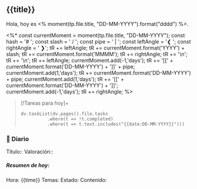 ## {{title}}
Hola, hoy es <% moment(tp.file.title, "DD-MM-YYYY").format("dddd") %>.

<%*
const currentMoment = moment(tp.file.title, "DD-MM-YYYY");
const hash = '# ';
const slash = ' / ';
const pipe = ' | ';
const leftAngle = '❮ ';
const rightAngle = ' ❯';
tR += leftAngle;
tR += currentMoment.format('YYYY') + slash;
tR += currentMoment.format('MMMM');
tR += rightAngle;
tR += '\n';
tR += '\n';
tR += leftAngle;
currentMoment.add(-1,'days');
tR += '[[' + currentMoment.format('DD-MM-YYYY') + ']]' + pipe;
currentMoment.add(1,'days');
tR += currentMoment.format('DD-MM-YYYY') + pipe;
currentMoment.add(1,'days');
tR += '[[' + currentMoment.format('DD-MM-YYYY') + ']]';
currentMoment.add(-1,'days');
tR += rightAngle;
%>

> [!Tareas para hoy]+
> ```dataviewjs
> dv.taskList(dv.pages().file.tasks
> 			.where(t => !t.completed)
> 			.where(t => t.text.includes("{{date:DD-MM-YYYY}}")))
> ```

### 📙 Diario
Título:: 
Valoración:: 

##### Resumen de hoy:
Hora: {{time}}
Temas: 
Estado: 
Contenido:

